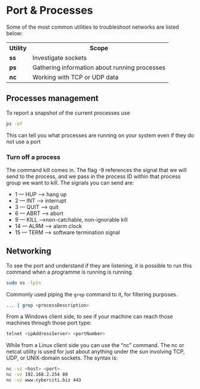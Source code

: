 # Port & Processes

Some of the most common utilities to troubleshoot networks are listed below:

<table>
    <tr>
        <th> Utility </th>
        <th> Scope </th>
    </tr>
    <tr>
        <td> <b> ss </b> </td>
        <td> Investigate sockets </td>  
    </tr>
    <tr>
        <td> <b> ps </b> </td>
        <td> Gathering information about running processes </td>  
    </tr>
    <tr>
        <td> <b> nc </b> </td>
        <td> Working with TCP or UDP data </td>  
    </tr>
</table>

## Processes management

To report a snapshot of the current processes use

```sh
ps -ef
```
This can tell you what processes are running on your system even if they
do not use a port

### Turn off a process

The command kill comes in. The flag -9 references the signal that we will send to the process, and
we pass in the process ID within that process group we want to kill. The signals you can send are:

- 1 — HUP --> hang up
- 2 — INT --> interrupt
- 3 — QUIT --> quit
- 6 — ABRT --> abort
- 9 — KILL -->non-catchable, non-ignorable kill
- 14 — ALRM --> alarm clock
- 15 — TERM --> software termination signal

## Networking 

To see the port and understand if they are listening, it is possible to
run this command when a programme is running is running.

```sh
sudo ss -lptn
```

Commonly used piping the ```grep``` command to it, for filtering purposes.
``` sh
... | grep <processDescription>
```
From a Windows client side, to see if your machine can reach those
machines through those port type:

``` sh
telnet <ipAddressServer> <portNumber>
```
While from a Linux client side you can use the “nc” command. The nc or
netcat utility is used for just about anything under the sun involving
TCP, UDP, or UNIX-domain sockets. The syntax is:

```sh
nc -vz <host> <port>  
nc -vz 192.168.2.254 80  
nc -vz www.cyberciti.biz 443
```